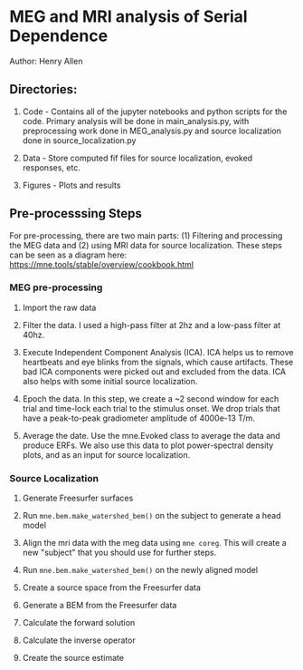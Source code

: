 # MEG and MRI analysis of Serial Dependence

Author: Henry Allen

## Directories:
1. Code - Contains all of the jupyter notebooks and python scripts for the code. Primary analysis will be done in main_analysis.py, with preprocessing work done in 
MEG_analysis.py and source localization done in source_localization.py

2. Data - Store computed fif files for source localization, evoked responses, etc.

3. Figures - Plots and results


## Pre-processsing Steps

For pre-processing, there are two main parts: (1) Filtering and processing the MEG data and (2) using MRI data for source localization. These steps can be seen as a diagram here:
https://mne.tools/stable/overview/cookbook.html

### MEG pre-processing
1. Import the raw data

2. Filter the data. I used a high-pass filter at 2hz and a low-pass filter at 40hz.

3. Execute Independent Component Analysis (ICA). ICA helps us to remove heartbeats and eye blinks from the signals, which cause artifacts. These bad ICA components were picked out and excluded from the data. ICA also helps with some initial source localization.

4. Epoch the data. In this step, we create a ~2 second window for each trial and time-lock each trial to the stimulus onset. We drop trials that have a peak-to-peak gradiometer amplitude of 4000e-13 T/m.

5. Average the date. Use the mne.Evoked class to average the data and produce ERFs. We also use this data to plot power-spectral density plots, and as an input for source localization.

### Source Localization
1. Generate Freesurfer surfaces

2.  Run `mne.bem.make_watershed_bem()` on the subject to generate a head model

2. Align the mri data with the meg data using `mne coreg`. This will create a new "subject" that you should use for further steps.

3. Run `mne.bem.make_watershed_bem()` on the newly aligned model

4. Create a source space from the Freesurfer data

5. Generate a BEM from the Freesurfer data

6. Calculate the forward solution

7. Calculate the inverse operator

8. Create the source estimate